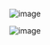 

![image](https://github.com/user-attachments/assets/2aa03521-a7f0-4d01-b09d-aa475b02a7d9)


![image](https://github.com/user-attachments/assets/154c3503-49f0-4e25-bbb2-e64f7d3a9618)
